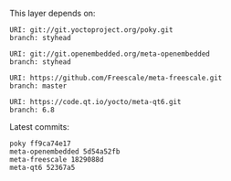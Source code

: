 This layer depends on:

    URI: git://git.yoctoproject.org/poky.git
    branch: styhead

    URI: git://git.openembedded.org/meta-openembedded
    branch: styhead

    URI: https://github.com/Freescale/meta-freescale.git
    branch: master

    URI: https://code.qt.io/yocto/meta-qt6.git
    branch: 6.8

Latest commits:

    poky ff9ca74e17
    meta-openembedded 5d54a52fb
    meta-freescale 1829088d
    meta-qt6 52367a5
